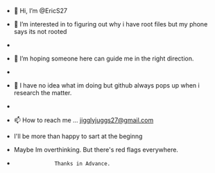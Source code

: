 - 👋 Hi, I’m @EricS27
- 👀 I’m interested in to figuring out why i have root files but my phone says its not rooted
- 
- 🌱 I’m hoping someone here can guide me in the right direction.
- 
- 💞️ I have no idea what im doing but github always pops up when i research the matter.
- 
- 📫 How to reach me ... jigglyjuggs27@gmail.com
- I'll be more than happy to sart at the beginng
- Maybe Im overthinking. But there's red flags everywhere.

-                  Thanks in Advance.

<!---
EricS27/EricS27 is a ✨ special ✨ repository because its `README.md` (this file) appears on your GitHub profile.
You can click the Preview link to take a look at your changes.
--->
